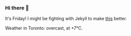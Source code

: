 ### Hi there :wave:

It's Friday! I might be fighting with Jekyll to make [this](https://swissclubto.github.io) better.

Weather in Toronto: overcast, at +7°C.
